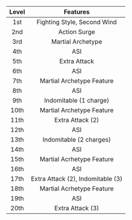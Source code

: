 | Level | Features                          |
|:-----:|:---------------------------------:|
| 1st   | Fighting Style, Second Wind       |
| 2nd   | Action Surge                      |
| 3rd   | Martial Archetype                 |
| 4th   | ASI                               |
| 5th   | Extra Attack                      |
| 6th   | ASI                               |
| 7th   | Martial Archetype Feature         |
| 8th   | ASI                               |
| 9th   | Indomitable (1 charge)            |
| 10th  | Martial Archetype Feature         |
| 11th  | Extra Attack (2)                  |
| 12th  | ASI                               |
| 13th  | Indomitable (2 charges)           |
| 14th  | ASI                               |
| 15th  | Martial Acrhetype Feature         |
| 16th  | ASI                               |
| 17th  | Extra Attack (2), Indomitable (3) |
| 18th  | Martial Acrhetype Feature         |
| 19th  | ASI                               |
| 20th  | Extra Attack (3)                  |
